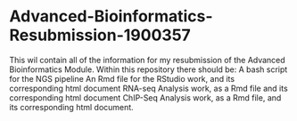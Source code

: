 # Advanced-Bioinformatics-Resubmission-1900357
This wil contain all of the information for my resubmission of the Advanced Bioinformatics Module.
Within this repository there should be: 
A bash script for the NGS pipeline 
An Rmd file for the RStudio work, and its corresponding html document
RNA-seq Analysis work, as a Rmd file and its corresponding html document
ChIP-Seq Analysis work, as a Rmd file, and its corresponding html document.

